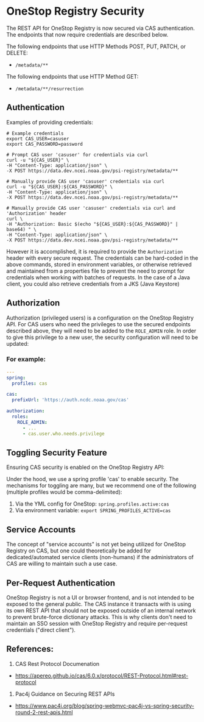 # OneStop Registry Security

The REST API for OneStop Registry is now secured via CAS authentication. The endpoints that now require credentials are described below.

The following endpoints that use HTTP Methods POST, PUT, PATCH, or DELETE:
- `/metadata/**`

The following endpoints that use HTTP Method GET:
- `/metadata/**/resurrection`

## Authentication

Examples of providing credentials:

```
# Example credentials
export CAS_USER=casuser
export CAS_PASSWORD=password

# Prompt CAS user 'casuser' for credentials via curl
curl -u "${CAS_USER}" \
-H "Content-Type: application/json" \
-X POST https://data.dev.ncei.noaa.gov/psi-registry/metadata/**

# Manually provide CAS user 'casuser' credentials via curl
curl -u "${CAS_USER}:${CAS_PASSWORD}" \
-H "Content-Type: application/json" \
-X POST https://data.dev.ncei.noaa.gov/psi-registry/metadata/**

# Manually provide CAS user 'casuser' credentials via curl and 'Authorization' header
curl \
-H "Authorization: Basic $(echo "${CAS_USER}:${CAS_PASSWORD}" | base64) " \
-H "Content-Type: application/json" \
-X POST https://data.dev.ncei.noaa.gov/psi-registry/metadata/**
```

However it is accomplished, it is required to provide the `Authorization` header with every secure request. The credentials can be hard-coded in the above commands, stored in environment variables, or otherwise retrieved and maintained from a properties file to prevent the need to prompt for credentials when working with batches of requests. In the case of a Java client, you could also retrieve credentials from a JKS (Java Keystore)

## Authorization

Authorization (privileged users) is a configuration on the OneStop Registry API. For CAS users who need the privileges to use the secured endpoints described above, they will need to be added to the `ROLE_ADMIN` role. In order to give this privilege to a new user, the security configuration will need to be updated:

### For example:
```yml
---
spring:
  profiles: cas

cas:
  prefixUrl: 'https://auth.ncdc.noaa.gov/cas'

authorization:
  roles:
    ROLE_ADMIN:
      - ...
      - cas.user.who.needs.privilege
```

## Toggling Security Feature

Ensuring CAS security is enabled on the OneStop Registry API:

Under the hood, we use a spring profile 'cas' to enable security. The mechanisms for toggling are many, but we recommend one of the following (multiple profiles would be comma-delimited):

1. Via the YML config for OneStop: `spring.profiles.active:cas`
1. Via environment variable: `export SPRING_PROFILES_ACTIVE=cas`

## Service Accounts
The concept of "service accounts" is not yet being utilized for OneStop Registry on CAS, but one could theoretically be added for dedicated/automated service clients (non-humans) if the administrators of CAS are willing to maintain such a use case.

## Per-Request Authentication
OneStop Registry is not a UI or browser frontend, and is not intended to be exposed to the general public. The CAS instance it transacts with is using its own REST API that should not be exposed outside of an internal network to prevent brute-force dictionary attacks. This is why clients don't need to maintain an SSO session with OneStop Registry and require per-request credentials ("direct client").

## References: 
1. CAS Rest Protocol Documenation
  - https://apereo.github.io/cas/6.0.x/protocol/REST-Protocol.html#rest-protocol
1. Pac4j Guidance on Securing REST APIs
  - https://www.pac4j.org/blog/spring-webmvc-pac4j-vs-spring-security-round-2-rest-apis.html  
